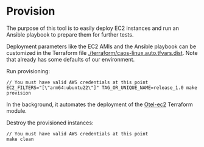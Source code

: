 # Provision

The purpose of this tool is to easily deploy EC2 instances and run an Ansible
playbook to prepare them for further tests.

Deployment parameters like the EC2 AMIs and the Ansible playbook can be customized
in the Terraform file [./terraform/caos-linux.auto.tfvars.dist](./terraform/caos-linux.auto.tfvars.dist). Note
that already has some defaults of our environment.

Run provisioning:
```shell
// You must have valid AWS credentials at this point
EC2_FILTERS="[\"arm64:ubuntu22\"]" TAG_OR_UNIQUE_NAME=release_1.0 make provision
```

In the background, it automates the deployment of the [Otel-ec2](https://github.com/newrelic-experimental/otel-env-provisioner/tree/main/terraform/otel-ec2) Terraform module.

Destroy the provisioned instances:
```shell
// You must have valid AWS credentials at this point
make clean
```
